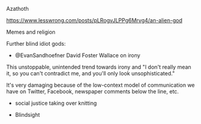 Azathoth

https://www.lesswrong.com/posts/pLRogvJLPPg6Mrvg4/an-alien-god

Memes and religion

Further blind idiot gods:

* @EvanSandhoefner David Foster Wallace on irony

This unstoppable, unintended trend towards irony and "I don't really mean it, so you can't contradict me, and you'll only look unsophisticated."

It's very damaging because of the low-context model of communication we have on Twitter, Facebook, newspaper comments below the line, etc.


* social justice taking over knitting

* Blindsight
